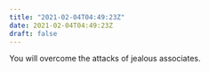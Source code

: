```yaml
---
title: "2021-02-04T04:49:23Z"
date: 2021-02-04T04:49:23Z
draft: false
---
```


You will overcome the attacks of jealous associates.
